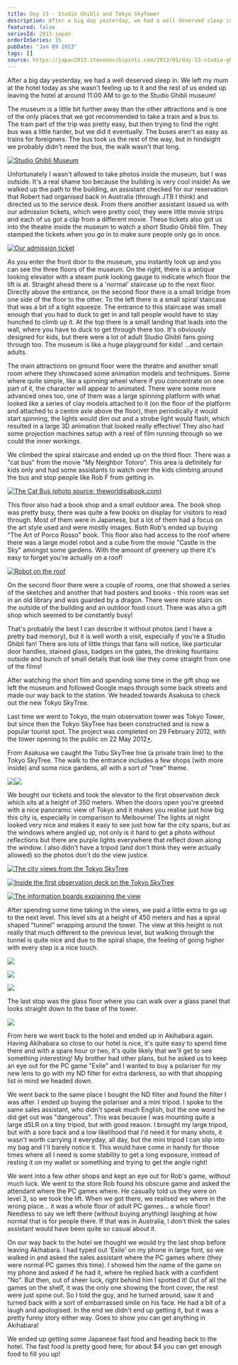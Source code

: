 ```yaml
---
title: Day 13 - Studio Ghibli and Tokyo SkyTower
description: After a big day yesterday, we had a well deserved sleep in. We left my mum at the hotel today as she wasn't feeling up to it and the rest o...
featured: false
seriesId: 2013-japan
orderInSeries: 15
pubDate: "Jan 09 2013"
tags: []
source: https://japan2013.stevenocchipinti.com/2013/01/day-13-studio-ghibli-and-tokyo-skytower.html
---
```


After a big day yesterday, we had a well deserved sleep in. We left my mum at the hotel today as she wasn't feeling up to it and the rest of us ended up leaving the hotel at around 11:00 AM to go to the Studio Ghibli museum!

The museum is a little bit further away than the other attractions and is one of the only places that we got recommended to take a train and a bus to. The train part of the trip was pretty easy, but then trying to find the right bus was a little harder, but we did it eventually. The buses aren't as easy as trains for foreigners. The bus took us the rest of the way, but in hindsight we probably didn't need the bus, the walk wasn't that long.

[![Studio Ghibli Museum](https://2.bp.blogspot.com/-I6TQ4zA3YTw/UPTgoJeRw4I/AAAAAAAAAz8/8vFCqr1PuUs/s320/DSC_7667.JPG)](https://2.bp.blogspot.com/-I6TQ4zA3YTw/UPTgoJeRw4I/AAAAAAAAAz8/8vFCqr1PuUs/s1600/DSC_7667.JPG)

Unfortunately I wasn't allowed to take photos inside the museum, but I was outside. It's a real shame too because the building is very cool inside! As we walked up the path to the building, an assistant checked for our reservation that Robert had organised back in Australia (through JTB I think) and directed us to the service desk. From there another assistant issued us with our admission tickets, which were pretty cool, they were little movie strips and each of us got a clip from a different movie. These tickets also got us into the theatre inside the museum to watch a short Studio Ghibli film. They stamped the tickets when you go in to make sure people only go in once.

[![Our admission ticket](https://lh4.ggpht.com/-Ah8yRCoQzdI/UPTe4Cwr4CI/AAAAAAAAAzU/6tmfvw82RlI/s320/20130115_154345.jpg)](https://lh4.ggpht.com/-Ah8yRCoQzdI/UPTe4Cwr4CI/AAAAAAAAAzU/6tmfvw82RlI/s1600/20130115_154345.jpg)

As you enter the front door to the museum, you instantly look up and you can see the three floors of the museum. On the right, there is a antique looking elevator with a steam punk looking gauge to indicate which floor the lift is at. Straight ahead there is a 'normal' staircase up to the next floor. Directly above the entrance, on the second floor there is a small bridge from one side of the floor to the other. To the left there is a small spiral staircase that was a bit of a tight squeeze. The entrance to this staircase was small enough that you had to duck to get in and tall people would have to stay hunched to climb up it. At the top there is a small landing that leads into the wall, where you have to duck to get through there too. It's obviously designed for kids, but there were a lot of adult Studio Ghibli fans going through too. The museum is like a huge playground for kids! ...and certain adults.

The main attractions on ground floor were the theatre and another small room where they showcased some animation models and techniques. Some where quite simple, like a spinning wheel where if you concentrate on one part of it, the character will appear to animated. There were some more advanced ones too, one of them was a large spinning platform with what looked like a series of clay models attached to it (on the floor of the platform and attached to a centre axle above the floor), then periodically it would start spinning, the lights would dim out and a strobe light would flash, which resulted in a large 3D animation that looked really effective! They also had some projection machines setup with a reel of film running through so we could the inner workings.

We climbed the spiral staircase and ended up on the third floor. There was a "cat bus" from the movie "My Neighbor Totoro". This area is definitely for kids only and had some assistants to watch over the kids climbing around the bus and stop people like Rob F from getting in.

[![The Cat Bus (photo source: theworldisabook.com)](http://www.theworldisabook.com/wp-content/uploads/2011/08/catbus-1024x681.jpg)](http://www.theworldisabook.com/wp-content/uploads/2011/08/catbus-1024x681.jpg)

This floor also had a book shop and a small outdoor area. The book shop was pretty busy, there was quite a few books on display for visitors to read through. Most of them were in Japanese, but a lot of them had a focus on the art style used and were mostly images. Both Rob's ended up buying "The Art of Porco Rosso" book. This floor also had access to the roof where there was a large model robot and a cube from the movie "Castle in the Sky" amongst some gardens. With the amount of greenery up there it's easy to forget you're actually on a roof!

[![Robot on the roof](https://4.bp.blogspot.com/-n4inwpY1Cmk/UPTpTa22rNI/AAAAAAAAA0g/BNyUImLX9uQ/s320/DSC_7663.JPG)](https://4.bp.blogspot.com/-n4inwpY1Cmk/UPTpTa22rNI/AAAAAAAAA0g/BNyUImLX9uQ/s1600/DSC_7663.JPG)

On the second floor there were a couple of rooms, one that showed a series of the sketches and another that had posters and books - this room was set in an old library and was guarded by a dragon. There were more stairs on the outside of the building and an outdoor food court. There was also a gift shop which seemed to be constantly busy!

That's probably the best I can describe it without photos (and I have a pretty bad memory), but it is well worth a visit, especially if you're a Studio Ghibli fan! There are lots of little things that fans will notice, like particular door handles, stained glass, badges on the gates, the drinking fountains outside and bunch of small details that look like they come straight from one of the films!

After watching the short film and spending some time in the gift shop we left the museum and followed Google maps through some back streets and made our way back to the station. We headed towards Asakusa to check out the new Tokyo SkyTree.

Last time we went to Tokyo, the main observation tower was Tokyo Tower, but since then the Tokyo SkyTree has been constructed and is now a popular tourist spot. The project was completed on 29 February 2012, with the tower opening to the public on 22 May 2012[\*](https://en.wikipedia.org/wiki/Tokyo_Skytree).

From Asakusa we caught the Tobu SkyTree line (a private train line) to the Tokyo SkyTree. The walk to the entrance includes a few shops (with more inside) and some nice gardens, all with a sort of "tree" theme.

[![](https://4.bp.blogspot.com/-fCyak1afbCc/UPTzi-RYUyI/AAAAAAAAA1E/aBuduwD_14g/s320/DSC_7678.JPG)](https://4.bp.blogspot.com/-fCyak1afbCc/UPTzi-RYUyI/AAAAAAAAA1E/aBuduwD_14g/s1600/DSC_7678.JPG)[![](https://2.bp.blogspot.com/-Tg6XKDPYJc8/UPTzxkOPIiI/AAAAAAAAA1M/UqYBRY9uCH4/s320/DSC_7686.JPG)](https://2.bp.blogspot.com/-Tg6XKDPYJc8/UPTzxkOPIiI/AAAAAAAAA1M/UqYBRY9uCH4/s1600/DSC_7686.JPG)

We bought our tickets and took the elevator to the first observation deck which sits at a height of 350 meters. When the doors open you're greeted with a nice panoramic view of Tokyo and it makes you realise just how big this city is, especially in comparison to Melbourne! The lights at night looked very nice and makes it easy to see just how far the city spans, but as the windows where angled up, not only is it hard to get a photo without reflections but there are purple lights everywhere that reflect down along the window. I also didn't have a tripod (and don't think they were actually allowed) so the photos don't do the view justice.

[![The city views from the Tokyo SkyTree](https://3.bp.blogspot.com/-LVuCNvvAv-E/UPT3rz15ffI/AAAAAAAAA1w/FQs6FmqQkC8/s320/DSC_7695.JPG)](https://3.bp.blogspot.com/-LVuCNvvAv-E/UPT3rz15ffI/AAAAAAAAA1w/FQs6FmqQkC8/s1600/DSC_7695.JPG)

[![Inside the first observation deck on the Tokyo SkyTree](https://2.bp.blogspot.com/-Buh1ncDbzag/UPT3tfxUzzI/AAAAAAAAA18/-TNc-RsaIys/s320/DSC_7698.JPG)](https://2.bp.blogspot.com/-Buh1ncDbzag/UPT3tfxUzzI/AAAAAAAAA18/-TNc-RsaIys/s1600/DSC_7698.JPG)

[![The information boards explaining the view](https://2.bp.blogspot.com/-s2SpiPjAMJY/UPT3tco-89I/AAAAAAAAA10/JrVnoViSDMo/s320/DSC_7703.JPG)](https://2.bp.blogspot.com/-s2SpiPjAMJY/UPT3tco-89I/AAAAAAAAA10/JrVnoViSDMo/s1600/DSC_7703.JPG)

After spending some time taking in the views, we paid a little extra to go up to the next level. This level sits at a height of 450 meters and has a spiral shaped "tunnel" wrapping around the tower. The view at this height is not really that much different to the previous level, but walking through the tunnel is quite nice and due to the spiral shape, the feeling of going higher with every step is a nice touch.

[![](https://2.bp.blogspot.com/-pEfw3cm_Nic/UPT5PBmL3zI/AAAAAAAAA2o/yTVliEWnjys/s320/DSC_7731.JPG)](https://2.bp.blogspot.com/-pEfw3cm_Nic/UPT5PBmL3zI/AAAAAAAAA2o/yTVliEWnjys/s1600/DSC_7731.JPG)

[![](https://3.bp.blogspot.com/-8ngMBYNfN6w/UPT5PrhiJlI/AAAAAAAAA2s/LE0AkS6aq6c/s320/DSC_7735.JPG)](https://3.bp.blogspot.com/-8ngMBYNfN6w/UPT5PrhiJlI/AAAAAAAAA2s/LE0AkS6aq6c/s1600/DSC_7735.JPG)

[![](https://1.bp.blogspot.com/-Px__Atf79ok/UPT5O4kdTuI/AAAAAAAAA2k/ttoEyysJi5g/s320/DSC_7733.JPG)](https://1.bp.blogspot.com/-Px__Atf79ok/UPT5O4kdTuI/AAAAAAAAA2k/ttoEyysJi5g/s1600/DSC_7733.JPG)

The last stop was the glass floor where you can walk over a glass panel that looks straight down to the base of the tower.

[![](https://1.bp.blogspot.com/-UyX9jExkbmY/UPT5z451DlI/AAAAAAAAA28/PfOkUfAOCO8/s320/DSC_7770.JPG)](https://1.bp.blogspot.com/-UyX9jExkbmY/UPT5z451DlI/AAAAAAAAA28/PfOkUfAOCO8/s1600/DSC_7770.JPG)

From here we went back to the hotel and ended up in Akihabara again. Having Akihabara so close to our hotel is nice, it's quite easy to spend time there and with a spare hour or two, it's quite likely that we'll get to see something interesting! My brother had other plans, but he asked us to keep an eye out for the PC game "Exile" and I wanted to buy a polariser for my new lens to go with my ND filter for extra darkness, so with that shopping list in mind we headed down.

We went back to the same place I bought the ND filter and found the filter I was after. I ended up buying the polariser and a mini tripod. I spoke to the same sales assistant, who didn't speak much English, but the one word he did get out was "dangerous". This was because I was mounting quite a large dSLR on a tiny tripod, but with good reason. I brought my large tripod, but with a sore back and a low likelihood that I'd need it for many shots, it wasn't worth carrying it everyday, all day, but the mini tripod I can slip into my bag and I'll barely notice it. This would have come in handy for those times where all I need is some stability to get a long exposure, instead of resting it on my wallet or something and trying to get the angle right!

We went into a few other shops and kept an eye out for Rob's game, without much luck. We went to the store Rob found his obscure game and asked the attendant where the PC games where. He casually told us they were on level 3, so we took the lift. When we got there, we realised we where in the wrong place... it was a whole floor of adult PC games... a whole floor! Needless to say we left there (without buying anything) laughing at how normal that is for people there. If that was in Australia, I don't think the sales assistant would have been quite so casual about it.

On our way back to the hotel we thought we would try the last shop before leaving Akihabara. I had typed out 'Exile' on my phone in large font, so we walked in and asked the sales assistant where the PC games where (they were normal PC games this time). I showed him the name of the game on my phone and asked if he had it, where he replied back with a confident "No". But then, out of sheer luck, right behind him I spotted it! Out of all the games on the shelf, it was the only one showing the front cover, the rest were just spine out. So I told the guy, and he turned around, saw it and turned back with a sort of embarrassed smile on his face. He had a bit of a laugh and apologised. In the end we didn't end up getting it, but it was a pretty funny story either way. Goes to show you can get anything in Akihabara!

We ended up getting some Japanese fast food and heading back to the hotel. The fast food is pretty good here, for about $4 you can get enough food to fill you up!

